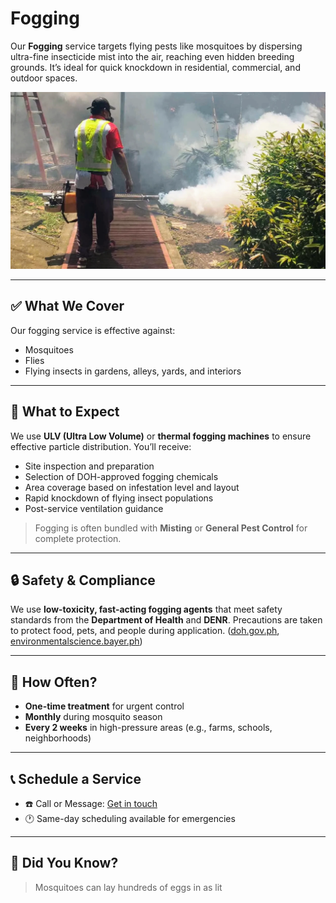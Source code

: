 # Fogging

Our **Fogging** service targets flying pests like mosquitoes by dispersing ultra-fine insecticide mist into the air, reaching even hidden breeding grounds. It’s ideal for quick knockdown in residential, commercial, and outdoor spaces.

![Fogging Banner](/images/services/tpc_srvc_2.png)

---

## ✅ What We Cover

Our fogging service is effective against:

- Mosquitoes  
- Flies  
- Flying insects in gardens, alleys, yards, and interiors

---

## 🧰 What to Expect

We use **ULV (Ultra Low Volume)** or **thermal fogging machines** to ensure effective particle distribution. You’ll receive:

- Site inspection and preparation  
- Selection of DOH-approved fogging chemicals  
- Area coverage based on infestation level and layout  
- Rapid knockdown of flying insect populations  
- Post-service ventilation guidance

> Fogging is often bundled with **Misting** or **General Pest Control** for complete protection.

---

## 🔒 Safety & Compliance

We use **low-toxicity, fast-acting fogging agents** that meet safety standards from the **Department of Health** and **DENR**. Precautions are taken to protect food, pets, and people during application. ([doh.gov.ph](https://doh.gov.ph), [environmentalscience.bayer.ph](https://www.environmentalscience.bayer.ph))

---

## 🔁 How Often?

- **One-time treatment** for urgent control  
- **Monthly** during mosquito season  
- **Every 2 weeks** in high-pressure areas (e.g., farms, schools, neighborhoods)

---

## 📞 Schedule a Service

- ☎️ Call or Message: [Get in touch](/#contact)  
- 🕐 Same-day scheduling available for emergencies

---

## 📌 Did You Know?

> Mosquitoes can lay hundreds of eggs in as lit
